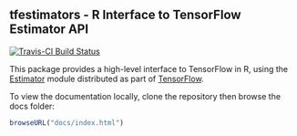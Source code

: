 ## tfestimators - R Interface to TensorFlow Estimator API

[![Travis-CI Build Status](https://travis-ci.org/rstudio/tfestimators.svg?branch=master)](https://travis-ci.org/rstudio/tfestimators)

This package provides a high-level interface to TensorFlow in R, using the [Estimator](https://github.com/tensorflow/tensorflow/tree/master/tensorflow/python/estimator) module distributed as part of [TensorFlow](https://www.tensorflow.org/).

To view the documentation locally, clone the repository then browse the docs folder:

```r
browseURL("docs/index.html")
```

